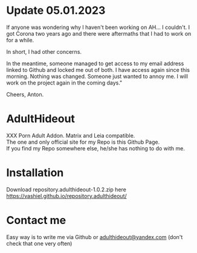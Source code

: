 # Update 05.01.2023
If anyone was wondering why I haven't been working on AH... I couldn't. I got Corona two years ago and there were aftermaths that I had to work on for a while.

In short, I had other concerns. 

In the meantime, someone managed to get access to my email address linked to Github and locked me out of both. I have access again since this morning. Nothing was changed. Someone just wanted to annoy me. I will work on the project again in the coming days."

Cheers, Anton.

# AdultHideout
XXX Porn Adult Addon. Matrix and Leia compatible.<br />
The one and only official site for my Repo is this Github Page.<br />
If you find my Repo somewhere else, he/she has nothing to do with me.

# Installation
Download repository.adulthideout-1.0.2.zip here https://vashiel.github.io/repository.adulthideout/

# Contact me
Easy way is to write me via Github or adulthideout@yandex.com (don't check that one very often)
